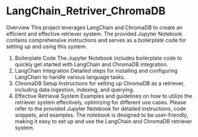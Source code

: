 # LangChain_Retriver_ChromaDB
Overview
This project leverages LangChain and ChromaDB to create an efficient and effective retriever system. The provided Jupyter Notebook contains comprehensive instructions and serves as a boilerplate code for setting up and using this system.

1. Boilerplate Code
The Jupyter Notebook includes boilerplate code to quickly get started with LangChain and ChromaDB integration.
2. LangChain Integration
Detailed steps for installing and configuring LangChain to handle various language tasks.
3. ChromaDB Setup
Instructions for setting up ChromaDB as a retriever, including data ingestion, indexing, and querying.
4. Effective Retrieval System
Examples and guidelines on how to utilize the retriever system effectively, optimizing for different use cases.
Please refer to the provided Jupyter Notebook for detailed instructions, code snippets, and examples. The notebook is designed to be user-friendly, making it easy to set up and use the LangChain and ChromaDB retriever system.
